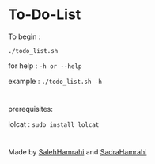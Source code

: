 # To-Do-List
To begin :
```
./todo_list.sh
```

for help :
``` -h or --help ```

example :
``` ./todo_list.sh -h ```
#
prerequisites:

lolcat :
``` sudo install lolcat ```

#

Made by [SalehHamrahi](https://github.com/SalehHamrahi) and [SadraHamrahi](https://github.com/SadraHamrahi)
